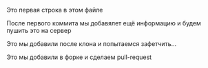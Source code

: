 Это первая строка в этом файле

После первого коммита мы добавялет ещё информацию и будем пушить это на сервер

Это мы добавили после клона и попытаемся зафетчить...

Это мы добавили в форке и сделаем pull-request

